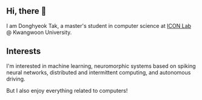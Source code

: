 ## Hi, there 👋

I am Donghyeok Tak, a master's student in computer science at [ICON Lab](https://icon.kw.ac.kr) @ Kwangwoon University.

## Interests

I'm interested in machine learning, neuromorphic systems based on spiking neural networks, distributed and intermittent computing, and autonomous driving.

But I also enjoy everything related to computers!
